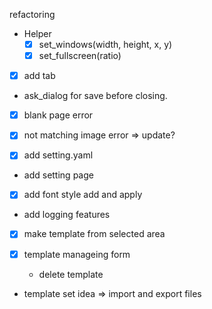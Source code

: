 refactoring

- Helper
  - [x] set_windows(width, height, x, y)
  - [x] set_fullscreen(ratio)
- [x] add tab

- ask_dialog for save before closing.

- [x] blank page error
- [x] not matching image error => update?


- [x] add setting.yaml
- add setting page

- [x] add font style add and apply

- add logging features
- [x] make template from selected area

- [x] template manageing form
  - delete template
- template set idea => import and export files

